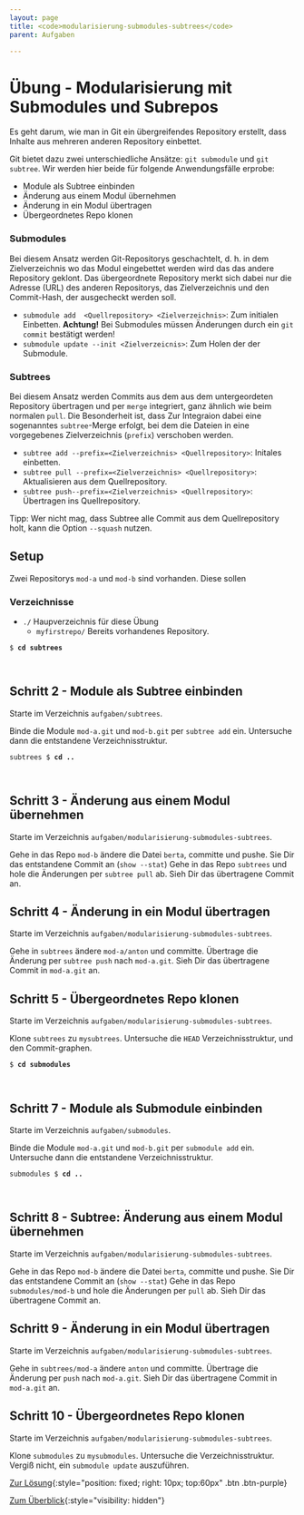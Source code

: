 ```yaml
---
layout: page
title: <code>modularisierung-submodules-subtrees</code>
parent: Aufgaben

---
```

# Übung - Modularisierung mit Submodules und Subrepos


Es geht darum, wie man in Git ein übergreifendes
Repository erstellt, dass Inhalte aus mehreren
anderen Repository einbettet.

Git bietet dazu zwei unterschiedliche Ansätze:
`git submodule` und `git subtree`.
Wir werden hier beide für folgende Anwendungsfälle erprobe:

* Module als Subtree einbinden
* Änderung aus einem Modul übernehmen
* Änderung in ein Modul übertragen
* Übergeordnetes Repo klonen

### Submodules

Bei diesem Ansatz werden Git-Repositorys geschachtelt,
d. h. in dem Zielverzeichnis wo das Modul eingebettet werden
wird das das andere Repository geklont.
Das übergeordnete Repository merkt sich dabei nur
die Adresse (URL) des anderen Repositorys,
das Zielverzeichnis und den Commit-Hash,
der ausgecheckt werden soll.

 * `submodule add  <Quellrepository> <Zielverzeichnis>`:
    Zum initialen Einbetten.
    **Achtung!** Bei Submodules müssen Änderungen durch ein `git commit` bestätigt werden!
 * `submodule update --init <Zielverzeicnis>`:
    Zum Holen der der Submodule.

### Subtrees

Bei diesem Ansatz werden Commits aus dem aus dem untergeordeten
Repository übertragen und per `merge` integriert, 
ganz ähnlich wie beim normalen `pull`.
Die Besonderheit ist, dass Zur Integraion 
dabei eine sogenanntes `subtree`-Merge erfolgt, 
bei dem die Dateien in eine vorgegebenes Zielverzeichnis (`prefix`) verschoben werden.

 * `subtree add --prefix=<Zielverzeichnis> <Quellrepository>`: Initales einbetten.
 * `subtree pull --prefix=<Zielverzeichnis> <Quellrepository>`: Aktualisieren aus dem Quellrepository.
 * `subtree push--prefix=<Zielverzeichnis> <Quellrepository>`: Übertragen ins Quellrepository.

Tipp: Wer nicht mag,
dass Subtree alle Commit aus dem Quellrepository holt,
kann die Option `--squash` nutzen.

## Setup

Zwei Repositorys `mod-a` und `mod-b` sind vorhanden.
Diese sollen 

### Verzeichnisse

 * `./` Haupverzeichnis für diese Übung 
   - `myfirstrepo/` Bereits vorhandenes Repository.
  
  


<pre><code>$ <b>cd subtrees</b><br><br><br></code></pre>


<!--UEB-Modularisierung mit Submodules und Subrepos--><h2>Schritt 2 - Module als Subtree einbinden</h2>

Starte im Verzeichnis `aufgaben/subtrees`.

Binde die Module `mod-a.git` und `mod-b.git`
per `subtree add` ein.
Untersuche dann die entstandene Verzeichnisstruktur.


<pre><code>subtrees $ <b>cd ..</b><br><br><br></code></pre>


<!--UEB-Modularisierung mit Submodules und Subrepos--><h2>Schritt 3 - Änderung aus einem Modul übernehmen</h2>

Starte im Verzeichnis `aufgaben/modularisierung-submodules-subtrees`.

Gehe in das Repo `mod-b` ändere die Datei `berta`, committe und pushe.
Sie Dir das entstandene Commit an (`show --stat`)
Gehe in das Repo `subtrees` und hole die Änderungen per `subtree pull` ab.
Sieh Dir das übertragene Commit an.

<!--UEB-Modularisierung mit Submodules und Subrepos--><h2>Schritt 4 - Änderung in ein Modul übertragen</h2>

Starte im Verzeichnis `aufgaben/modularisierung-submodules-subtrees`.

Gehe in `subtrees` ändere `mod-a/anton` und committe.
Übertrage die Änderung per `subtree push` nach `mod-a.git`.
Sieh Dir das übertragene Commit in `mod-a.git` an.

<!--UEB-Modularisierung mit Submodules und Subrepos--><h2>Schritt 5 - Übergeordnetes Repo klonen</h2>

Starte im Verzeichnis `aufgaben/modularisierung-submodules-subtrees`.

Klone `subtrees` zu `mysubtrees`.
Untersuche die `HEAD` Verzeichnisstruktur,
und den Commit-graphen.


<pre><code>$ <b>cd submodules</b><br><br><br></code></pre>


<!--UEB-Modularisierung mit Submodules und Subrepos--><h2>Schritt 7 - Module als Submodule einbinden</h2>

Starte im Verzeichnis `aufgaben/submodules`.

Binde die Module `mod-a.git` und `mod-b.git`
per `submodule add` ein.
Untersuche dann die entstandene Verzeichnisstruktur.


<pre><code>submodules $ <b>cd ..</b><br><br><br></code></pre>


<!--UEB-Modularisierung mit Submodules und Subrepos--><h2>Schritt 8 - Subtree: Änderung aus einem Modul übernehmen</h2>

Starte im Verzeichnis `aufgaben/modularisierung-submodules-subtrees`.

Gehe in das Repo `mod-b` ändere die Datei `berta`, committe und pushe.
Sie Dir das entstandene Commit an (`show --stat`)
Gehe in das Repo `submodules/mod-b` und hole die Änderungen per `pull` ab.
Sieh Dir das übertragene Commit an.

<!--UEB-Modularisierung mit Submodules und Subrepos--><h2>Schritt 9 - Änderung in ein Modul übertragen</h2>

Starte im Verzeichnis `aufgaben/modularisierung-submodules-subtrees`.

Gehe in `subtrees/mod-a` ändere `anton` und committe.
Übertrage die Änderung per `push` nach `mod-a.git`.
Sieh Dir das übertragene Commit in `mod-a.git` an.

<!--UEB-Modularisierung mit Submodules und Subrepos--><h2>Schritt 10 - Übergeordnetes Repo klonen</h2>

Starte im Verzeichnis `aufgaben/modularisierung-submodules-subtrees`.

Klone `submodules` zu `mysubmodules`.
Untersuche die Verzeichnisstruktur.
Vergiß nicht, ein `submodule update` auszuführen.

[Zur Lösung](loesung-modularisierung-submodules-subtrees.html){:style="position: fixed; right: 10px; top:60px" .btn .btn-purple}

[Zum Überblick](../../ueberblick.html){:style="visibility: hidden"}

